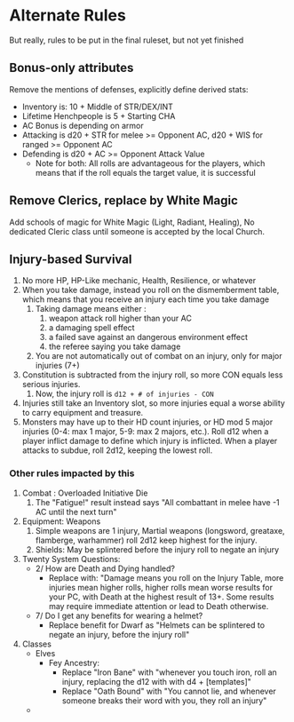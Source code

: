 # Alternate Rules

But really, rules to be put in the final ruleset, but not yet finished

## Bonus-only attributes

Remove the mentions of defenses, explicitly define derived stats:

* Inventory is: 10 + Middle of STR/DEX/INT
* Lifetime Henchpeople is 5 + Starting CHA
* AC Bonus is depending on armor
* Attacking is d20 + STR for melee >= Opponent AC, d20 + WIS for ranged >= Opponent AC
* Defending is d20 + AC >= Opponent Attack Value
  * Note for both: All rolls are advantageous for the players, which means that if the roll equals the target value, it is successful

## Remove Clerics, replace by White Magic

Add schools of magic for White Magic (Light, Radiant, Healing), No dedicated Cleric class until someone is accepted by the local Church.

## Injury-based Survival

1. No more HP, HP-Like mechanic, Health, Resilience, or whatever
2. When you take damage, instead you roll on the dismemberment table, which means that you receive an injury each time you take damage
   1. Taking damage means either :
      1. weapon attack roll higher than your AC
      2. a damaging spell effect
      3. a failed save against an dangerous environment effect
      4. the referee saying you take damage
   2. You are not automatically out of combat on an injury, only for major injuries (7+)
3. Constitution is subtracted from the injury roll, so more CON equals less serious injuries.
   1. Now, the injury roll is `d12 + # of injuries - CON`
4. Injuries still take an Inventory slot, so more injuries equal a worse ability to carry equipment and treasure.
5. Monsters may have up to their HD count injuries, or HD mod 5 major injuries (0-4: max 1 major, 5-9: max 2 majors, etc.). Roll d12 when a player inflict damage to define which injury is inflicted. When a player attacks to subdue, roll 2d12, keeping the lowest roll.

### Other rules impacted by this

1. Combat : Overloaded Initiative Die
   1. The "Fatigue!" result instead says "All combattant in melee have -1 AC until the next turn"
2. Equipment: Weapons
   1. Simple weapons are 1 injury, Martial weapons (longsword, greataxe, flamberge, warhammer) roll 2d12 keep highest for the injury.
   2. Shields: May be splintered before the injury roll to negate an injury
3. Twenty System Questions:
   * 2/ How are Death and Dying handled?
     * Replace with: "Damage means you roll on the Injury Table, more injuries mean higher rolls, higher rolls mean worse results for your PC, with Death at the highest result of 13+. Some results may require immediate attention or lead to Death otherwise.
   * 7/ Do I get any benefits for wearing a helmet?
      * Replace benefit for Dwarf as "Helmets can be splintered to negate an injury, before the injury roll"
4. Classes
    * Elves
      * Fey Ancestry:
        * Replace "Iron Bane" with "whenever you touch iron, roll an injury, replacing the d12 with with d4 + [templates]"
        * Replace "Oath Bound" with "You cannot lie, and whenever someone breaks their word with you, they roll an injury"
    * 
